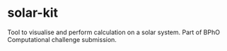 # solar-kit
Tool to visualise and perform calculation on a solar system. Part of BPhO Computational challenge submission.
